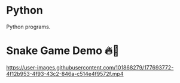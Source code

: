 # Python
Python programs.

# Snake Game Demo 🔥💯
https://user-images.githubusercontent.com/101868279/177693772-4f12b953-4f93-43c2-846a-c514e4f9572f.mp4


